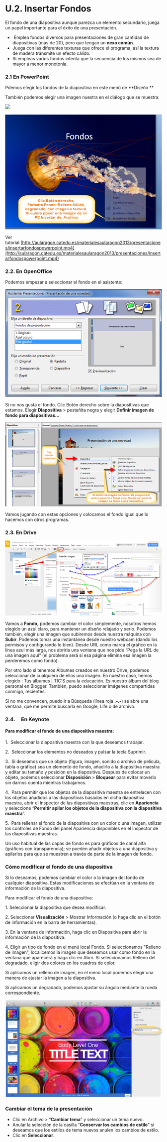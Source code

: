# U.2. Insertar Fondos

El fondo de una diapositiva aunque parezca un elemento secundario, juega un papel importante para el éxito de una presentación.

*    Emplea fondos diversos para presentaciones de gran cantidad de diapositivas (más de 20), pero que tengan un **nexo común**.
*   Juega con las diferentes texturas que ofrece el programa, así la textura de madera transmite un efecto cálido.
*   Si empleas varios fondos intenta que la secuencia de los mismos sea de mayor a menor monotonía.

### 2.1 En PowerPoint

Pdemos elegir los fondos de la diapositiva en este menú de **Diseño **

También podemos elegir una imagen nuestra en el diálogo que se muestra:


![](img/fondo.png)

![](img/fondosenppt.png)




Ver tutorial [http://aularagon.catedu.es/materialesaularagon2013/presentaciones/insertarfondospowerpoint.mp4](http://aularagon.catedu.es/materialesaularagon2013/presentaciones/insertarfondospowerpoint.mp4)

### 2.2. En OpenOffice

Podemos empezar a seleccionar el fondo en el asistente:


![Poner fondo desde Asistente OpenOffice](img/asistenteopenfondo.png "Fondo Asistente Presentaciones Impress")






Si no nos gusta el fondo. Clic Botón derecho sobre la diapositivas que estamos. Elegir **Diapositiva** \> pestañita negra y elegir **Definir imagen de fondo para diapositivas…**


![Definir imagen de fondo OpenOffice](img/fondo_en_openoffice.png "Imagen Fondo Impress")






Vamos jugando con estas opciones y colocamos el fondo igual que lo hacemos con otros programas.

### 2.3. En Drive


![Insertar Fondo en Google Drive](img/insertarfondodrive.png "Fondo Drive Presentaciones")






Vamos a **Fondo,** podemos cambiar el color simplemente, nosotros hemos elegido un azul claro, para mantener un diseño relajado y serio. Podemos también, elegir una imagen que subiremos desde nuestra máquina con **Subir**. Podemos tomar una instantánea desde nuestro webcam (dando los permisos y configurando lo bien). Desde URL como marca el gráfico en la línea azul más larga, nos abrirla una ventana que nos pide “Pega la URL de una imagen aquí” (el problema será si esa página elimina esa imagen la perderemos como fondo).

Por otro lado si tenemos Álbumes creados en nuestro Drive, podemos seleccionar de cualquiera de ellos una imagen. En nuestro caso, hemos elegido : Tus álbumes | TIC'S para la educación. Es nuestro álbum del blog personal en Blogger. También, puedo seleccionar imágenes compartidas conmigo, recientes.

Si no me convencen, puedo ir a Búsqueda (línea roja **.-.-**) se abre una ventana, que me permite buscarla en Google, Life o de archivo.

### 2.4.     En Keynote

#### Para modificar el fondo de una diapositiva maestra:

1.  Seleccionar la diapositiva maestra con la que deseamos trabajar.

2.  Seleccionar los elementos no deseados y pulsar la tecla Suprimir.

3.  Si deseamos que un objeto (figura, imagen, sonido o archivo de película, tabla o gráfica) sea un elemento de fondo, añadirlo a la diapositiva maestra y editar su tamaño y posición en la diapositiva. Después de colocar un objeto, podemos seleccionar **Disposición** \> **Bloquear** para evitar moverlo sin darnos cuenta mientras trabajamos.

4.  Para permitir que los objetos de la diapositiva maestra se entrelacen con los objetos añadidos a las diapositivas basadas en dicha diapositiva maestra, abrir el Inspector de las diapositivas maestras, clic en **Apariencia** y seleccione “**Permitir apilar los objetos de la diapositiva con la diapositiva maestra**”.

5.  Para rellenar el fondo de la diapositiva con un color o una imagen, utilizar los controles de Fondo del panel Apariencia disponibles en el Inspector de las diapositivas maestras.

Un uso habitual de las capas de fondo es para gráficos de canal alfa (gráficos con transparencia); se pueden añadir objetos a una diapositiva y apilarlos para que se muestren a través de parte de la imagen de fondo.

### **Cómo modificar el fondo de una diapositiva**

Si lo deseamos, podemos cambiar el color o la imagen del fondo de cualquier diapositiva. Estas modificaciones se efectúan en la ventana de información de la diapositiva.

Para modificar el fondo de una diapositiva:

1\. Seleccionar la diapositiva que desea modificar.

2\. Seleccionar **Visualización** \> Mostrar Información (o haga clic en el botón de información en la barra de herramientas).

3\. En la ventana de información, haga clic en Diapositiva para abrir la información de la diapositiva.

4\. Eligir un tipo de fondo en el menú local Fondo. Si seleccionamos "Relleno de imagen", localicemos la imagen que deseamos usar como fondo en la ventana que aparecerá y haga clic en Abrir. Si seleccionamos Relleno del degradado, eligir dos colores en los cuadros de color.

Si aplicamos un relleno de imagen, en el menú local podemos elegir una manera de ajustar la imagen a la diapositiva.

Si aplicamos un degradado, podemos ajustar su ángulo mediante la rueda correspondiente.


![](img/fondo_en_mac.png)


### Cambiar el tema de la presentación

*   Clic en Archivo > “**Cambiar tema**” y seleccionar un tema nuevo.
*   Anular la selección de la casilla “**Conservar los cambios de estilo**” si deseamos que los estilos de tema nuevos anulen los cambios de estilo.
*   Clic en **Seleccionar**.

